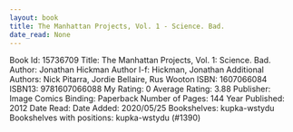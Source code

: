 ```yaml
---
layout: book
title: The Manhattan Projects, Vol. 1 - Science. Bad.
date_read: None
---
```


Book Id: 15736709
Title: The Manhattan Projects, Vol. 1: Science. Bad.
Author: Jonathan Hickman
Author l-f: Hickman, Jonathan
Additional Authors: Nick Pitarra, Jordie Bellaire, Rus Wooton
ISBN: 1607066084
ISBN13: 9781607066088
My Rating: 0
Average Rating: 3.88
Publisher: Image Comics
Binding: Paperback
Number of Pages: 144
Year Published: 2012
Date Read: 
Date Added: 2020/05/25
Bookshelves: kupka-wstydu
Bookshelves with positions: kupka-wstydu (#1390)

